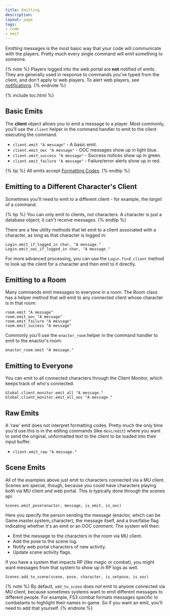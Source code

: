 ```yaml
---
title: Emitting
description: 
layout: page
tags:
- code
- emit
---
```


Emitting messages is the most basic way that your code will communicate with the players.  Pretty much every single command will emit something to someone.

{% note %} 
Players logged into the web portal are **not** notified of emits. They are generally used in response to commands you've typed from the client, and don't apply to web players.  To alert web players, see [notifications](/tutorials/code/notifications.html).
{% endnote %}


{% include toc.html %}

## Basic Emits

The **client** object allows you to emit a message to a player.  Most commonly, you'll use the `client` helper in the command handler to emit to the client executing the command.

* `client.emit "A message"` - A basic emit.
* `client.emit_ooc "A message"` - OOC messages show up in light blue.
* `client.emit_success "A message"` - Success notices show up in green.
* `client.emit_failure "A message"` - Failure/error alerts show up in red.

{% tip %} 
All emits accept [Formatting Codes](/tutorials/code/formatting.html).
{% endtip %}

## Emitting to a Different Character's Client

Sometimes you'll need to emit to a different client - for example, the *target* of a command.

{% tip %} 
You can only emit to clients, not characters.  A character is just a database object; it can't receive messages.
{% endtip %}

There are a few utility methods that let emit to a client associated with a character, as long as that character is logged in:

    Login.emit_if_logged_in char, "A message."
    Login.emit_ooc_if_logged_in char, "A message."

For more advanced processing, you can use the `Login.find_client` method to look up the client for a character and then emit to it directly.

## Emitting to a Room

Many commands emit messages to everyone in a room.  The Room class has a helper method that will emit to any connected client whose character is in that room:

    room.emit "A message"
    room.emit_ooc "A message"
    room.emit_failure "A message"
    room.emit_success "A message"

Commonly you'll use the `enactor_room` helper in the command handler to emit to the enactor's room:

    enactor_room.emit "A message."

## Emitting to Everyone

You can emit to all connected characters through the Client Monitor, which keeps track of who's connected.

    Global.client_monitor.emit_all "A message."
    Global.client_monitor.emit_all_ooc "A message."

## Raw Emits

A 'raw' emit does not interpret formatting codes.  Pretty much the only time you'd use this is in the editing commands (like `desc/edit`) where you want to send the original, unformatted text to the client to be loaded into their input buffer.

* `client.emit_raw "A message."`

## Scene Emits

All of the examples above just emit to characters connected via a MU client. Scenes are special, though, because you could have characters playing both via MU client and web portal. This is typically done through the scenes api:

    Scenes.emit_pose(enactor, message, is_emit, is_ooc)

Here you specify the person sending the message (enactor, which can be Game.master.system_character), the message itself, and a true/false flag indicating whether it's an emit or an OOC comment.  The system will then:

* Emit the message to the characters in the room via MU client.
* Add the pose to the scene log.
* Notify web portal characters of new activity.
* Update scene activity flags.
    
If you have a system that impacts RP (like magic or combat), you might want messages from that system to show up in RP logs as well.

    Scenes.add_to_scene(scene, pose, character, is_setpose, is_ooc)

{% note %}
By default, `add_to_scene` does *not* emit to anyone connected via MU client, because sometimes systems want to emit different messages to different people. For example, FS3 combat formats messages specific to combatants to highlight their names in-game.  So if you want an emit, you'll need to add that yourself.
{% endnote %}